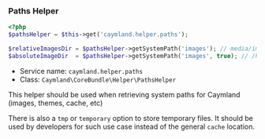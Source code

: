 ### Paths Helper
```php
<?php 
$pathsHelper = $this->get('caymland.helper.paths');

$relativeImagesDir = $pathsHelper->getSystemPath('images'); // media/images
$absoluteImageDir  = $pathsHelper->getSystemPath('images', true); // /home/user/public_html/media/images
```

* Service name: `caymland.helper.paths`
* Class: `Caymland\CoreBundle\Helper\PathsHelper`

This helper should be used when retrieving system paths for Caymland (images, themes, cache, etc)

There is also a `tmp` or `temporary` option to store temporary files. It should be used by developers for such use case instead of the general `cache` location.  
